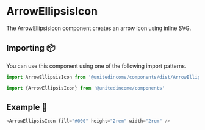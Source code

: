 # ArrowEllipsisIcon

The ArrowEllipsisIcon component creates an arrow icon using inline SVG.


## Importing 📦

You can use this component using one of the following import patterns.

```javascript
import ArrowEllipsisIcon from '@unitedincome/components/dist/ArrowEllipsisIcon'
```

```javascript
import {ArrowEllipsisIcon} from '@unitedincome/components'
```


## Example 🚀

```javascript
<ArrowEllipsisIcon fill="#000" height="2rem" width="2rem" />
```
